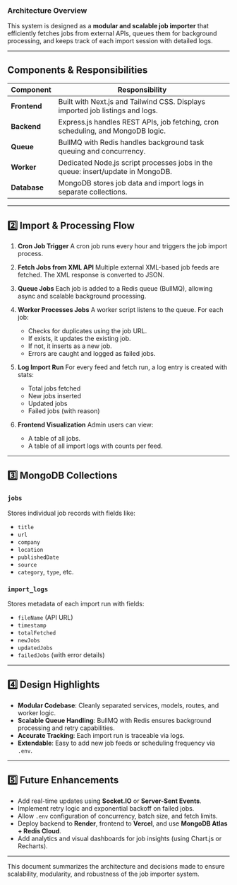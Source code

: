### Architecture Overview

This system is designed as a **modular and scalable job importer** that efficiently fetches jobs from external APIs, queues them for background processing, and keeps track of each import session with detailed logs.

---

## Components & Responsibilities

| Component    | Responsibility                                                                  |
| ------------ | ------------------------------------------------------------------------------- |
| **Frontend** | Built with Next.js and Tailwind CSS. Displays imported job listings and logs.   |
| **Backend**  | Express.js handles REST APIs, job fetching, cron scheduling, and MongoDB logic. |
| **Queue**    | BullMQ with Redis handles background task queuing and concurrency.              |
| **Worker**   | Dedicated Node.js script processes jobs in the queue: insert/update in MongoDB. |
| **Database** | MongoDB stores job data and import logs in separate collections.                |

---

## 2️⃣ Import & Processing Flow

1. **Cron Job Trigger**
   A cron job runs every hour and triggers the job import process.

2. **Fetch Jobs from XML API**
   Multiple external XML-based job feeds are fetched. The XML response is converted to JSON.

3. **Queue Jobs**
   Each job is added to a Redis queue (BullMQ), allowing async and scalable background processing.

4. **Worker Processes Jobs**
   A worker script listens to the queue. For each job:

   * Checks for duplicates using the job URL.
   * If exists, it updates the existing job.
   * If not, it inserts as a new job.
   * Errors are caught and logged as failed jobs.

5. **Log Import Run**
   For every feed and fetch run, a log entry is created with stats:

   * Total jobs fetched
   * New jobs inserted
   * Updated jobs
   * Failed jobs (with reason)

6. **Frontend Visualization**
   Admin users can view:

   * A table of all jobs.
   * A table of all import logs with counts per feed.

---

## 3️⃣ MongoDB Collections

### `jobs`

Stores individual job records with fields like:

* `title`
* `url`
* `company`
* `location`
* `publishedDate`
* `source`
* `category`, `type`, etc.

### `import_logs`

Stores metadata of each import run with fields:

* `fileName` (API URL)
* `timestamp`
* `totalFetched`
* `newJobs`
* `updatedJobs`
* `failedJobs` (with error details)

---

## 4️⃣ Design Highlights

* **Modular Codebase**: Cleanly separated services, models, routes, and worker logic.
* **Scalable Queue Handling**: BullMQ with Redis ensures background processing and retry capabilities.
* **Accurate Tracking**: Each import run is traceable via logs.
* **Extendable**: Easy to add new job feeds or scheduling frequency via `.env`.

---

## 5️⃣ Future Enhancements

* Add real-time updates using **Socket.IO** or **Server-Sent Events**.
* Implement retry logic and exponential backoff on failed jobs.
* Allow `.env` configuration of concurrency, batch size, and fetch limits.
* Deploy backend to **Render**, frontend to **Vercel**, and use **MongoDB Atlas + Redis Cloud**.
* Add analytics and visual dashboards for job insights (using Chart.js or Recharts).

---

This document summarizes the architecture and decisions made to ensure scalability, modularity, and robustness of the job importer system.
